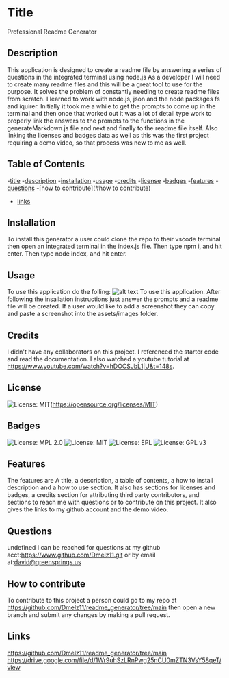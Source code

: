 

# Title

Professional Readme Generator



## Description
This application is designed to create a readme file by answering a series of questions in the integrated terminal using node.js
As a developer I will need to create many readme files and this will be a great tool to use for the purpose.
It solves the problem of constantly needing to create readme files from scratch.
I learned to work with node.js, json and the node packages fs and iquirer.
Initially it took me a while to get the prompts to come up in the terminal and then once that worked out it was a lot of detail type work to properly link the answers to the prompts to the functions in the generateMarkdown.js file and next and finally to the readme file itself. Also linking the licenses and badges data as well as this was the first project requiring a demo video, so that process was new to me as well.

## Table of Contents
-[title](#title)
-[description](#description)
-[installation](#installation)
-[usage](#usage)
-[credits](#credits)
-[license](#license)
-[badges](#badges)
-[features](#features)
-[questions](#questions)
-[how to contribute](#how to contribute)
- [links](#links)


## Installation

To install this generator a user could clone the repo to their vscode terminal then open an integrated terminal in the index.js file. Then type npm i, and hit enter. Then type node index, and hit enter.

## Usage
To use this application do the folling:
![alt text](/assets/images/screenshot.png)
To use this application. After following the insallation instructions just answer the prompts and a readme file will be created. If a user would like to add a screenshot they can copy and paste a screenshot into the assets/images folder.

## Credits

I didn't have any collaborators on this project. I referenced the starter code and read the documentation. I also watched a youtube tutorial at https://www.youtube.com/watch?v=hDOCSJbL1|U&t=148s.


## License

![License: MIT](https://img.shields.io/badge/License-MIT-yellow.svg)(https://opensource.org/licenses/MIT)

## Badges

![License: MPL 2.0](https://img.shields.io/badge/License-MPL_2.0-brightgree.svg)
![License: MIT](https://img.shields.io/badge/License-MIT-yellow.svg)
![License: EPL](https://img.shields.io/badge/License-EPL_1.0-red.svg)
![License: GPL v3](https://img.shields.io/badge/License-GPLv3-blue.svg)


## Features

The features are A title, a description, a table of contents, a how to install description and a how to use section. It also has sections for licenses and badges, a credits section for attributing third party contributors, and sections to reach me with questions or to contribute on this project. It also gives the links to my github account and the demo video.

## Questions
undefined
I can be reached for questions at my github acct:https://www.github.com/Dmelz11.git or by email at:david@greensprings.us

## How to contribute

To contribute to this project a person could go to my repo at https://github.com/Dmelz11/readme_generator/tree/main then open a new branch and submit any changes by making a pull request.

## Links

https://github.com/Dmelz11/readme_generator/tree/main https://drive.google.com/file/d/1Wr9uhSzLRnPwg25nCU0mZTN3VsY58qeT/view

